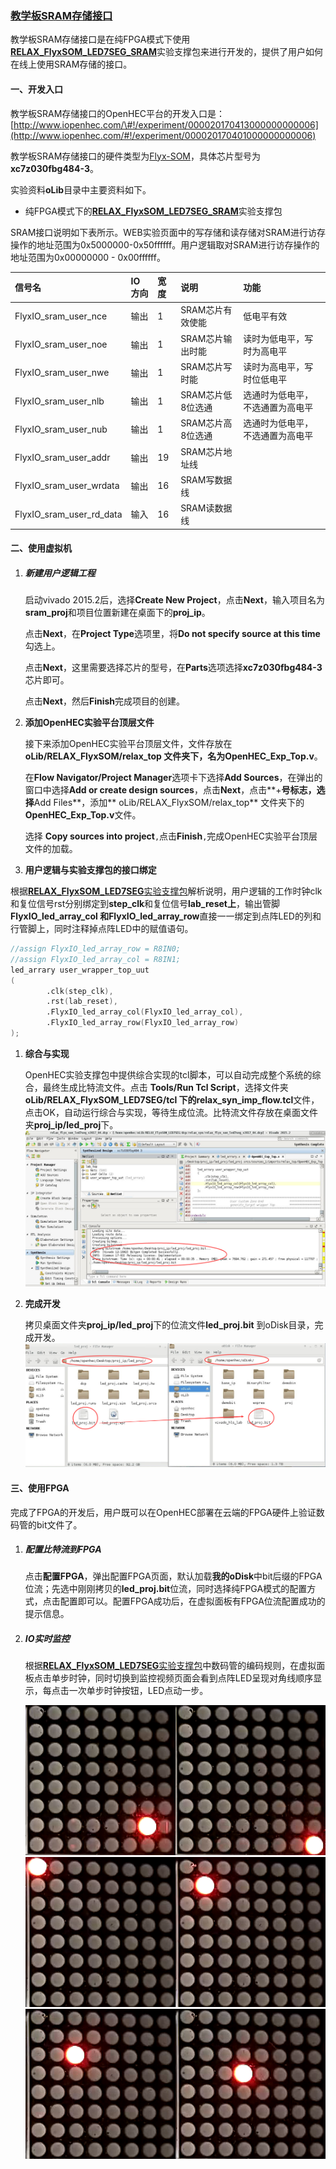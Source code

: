 ### [教学板SRAM存储接口](http://www.iopenhec.com/#!/experiment/000020170413000000000006)

教学板SRAM存储接口是在纯FPGA模式下使用[**RELAX\_FlyxSOM\_LED7SEG\_SRAM**](http://doc.iopenhec.com/ying-jian/flyx-somji-chu-pei-zhi/ying-jian-zhi-cheng-bao/shi-yan-zhi-cheng-bao-relax-flyxsom-led7seg-sram-ru-men-shou-ce.html)实验支撑包来进行开发的，提供了用户如何在线上使用SRAM存储的接口。

#### 一、开发入口

教学板SRAM存储接口的OpenHEC平台的开发入口是：[http://www.iopenhec.com/\#!/experiment/000020170413000000000006](http://www.iopenhec.com/#!/experiment/000020170401000000000006)

教学板SRAM存储接口的硬件类型为[Flyx-SOM](http://www.iopenhec.com/#!/hardware/000020161019000000000012)，具体芯片型号为**xc7z030fbg484-3**。

实验资料**oLib**目录中主要资料如下。

* 纯FPGA模式下的[**RELAX\_FlyxSOM\_LED7SEG\_SRAM**](http://doc.iopenhec.com/ying-jian/flyx-somji-chu-pei-zhi/ying-jian-zhi-cheng-bao/shi-yan-zhi-cheng-bao-relax-flyxsom-led7seg-sram-ru-men-shou-ce.html)实验支撑包

SRAM接口说明如下表所示。WEB实验页面中的写存储和读存储对SRAM进行访存操作的地址范围为0x5000000-0x50ffffff。用户逻辑取对SRAM进行访存操作的地址范围为0x00000000 - 0x00ffffff。

| 信号名 | IO方向 | 宽度 | 说明 | 功能 |
| :--- | :--- | :--- | :--- | :--- |
| FlyxIO\_sram\_user\_nce | 输出 | 1 | SRAM芯片有效使能 | 低电平有效 |
| FlyxIO\_sram\_user\_noe | 输出 | 1 | SRAM芯片输出时能 | 读时为低电平，写时为高电平 |
| FlyxIO\_sram\_user\_nwe | 输出 | 1 | SRAM芯片写时能 | 读时为高电平，写时位低电平 |
| FlyxIO\_sram\_user\_nlb | 输出 | 1 | SRAM芯片低8位选通 | 选通时为低电平，不选通置为高电平 |
| FlyxIO\_sram\_user\_nub | 输出 | 1 | SRAM芯片高8位选通 | 选通时为低电平，不选通置为高电平 |
| FlyxIO\_sram\_user\_addr | 输出 | 19 | SRAM芯片地址线 |  |
| FlyxIO\_sram\_user\_wrdata | 输出 | 16 | SRAM写数据线 |  |
| FlyxIO\_sram\_user\_rd\_data | 输入 | 16 | SRAM读数据线 |  |

#### 二、使用虚拟机

1. ##### **新建用户逻辑工程**

   启动vivado 2015.2后，选择**Create New Project**，点击**Next**，输入项目名为**sram\_proj**和项目位置新建在桌面下的**proj\_ip**。

   点击**Next**，在**Project Type**选项里，将**Do not specify source at this time**勾选上。

   点击**Next**，这里需要选择芯片的型号，在**Parts**选项选择**xc7z030fbg484-3**芯片即可。

   点击**Next**，然后**Finish**完成项目的创建。

2. **添加OpenHEC实验平台顶层文件**

   接下来添加OpenHEC实验平台顶层文件，文件存放在**oLib/RELAX\_FlyxSOM/relax\_top **文件夹下，名为**OpenHEC\_Exp\_Top.v**。

   在**Flow Navigator/Project Manager**选项卡下选择**Add Sources**，在弹出的窗口中选择**Add or create design sources**，点击**Next**，点击**+**号标志，选择**Add Files**，添加** oLib/RELAX\_FlyxSOM/relax\_top** 文件夹下的**OpenHEC\_Exp\_Top.v**文件。

   选择 **Copy sources into project**`,`点击**Finish**`,`完成OpenHEC实验平台顶层文件的加载。

3. **用户逻辑与实验支撑包的接口绑定**

根据[**RELAX\_FlyxSOM\_LED7SEG**实验支撑包](http://doc.iopenhec.com/ying-jian/flyx-somji-chu-pei-zhi/ying-jian-zhi-cheng-bao/shi-yan-zhi-cheng-bao-relax-flyxsom-led7seg-ru-men-shou-ce.html)解析说明，用户逻辑的工作时钟clk和复位信号rst分别绑定到**step\_clk**和复位信号**lab\_reset上**，输出管脚 **FlyxIO\_led\_array\_col **和**FlyxIO\_led\_array\_row**直接一一绑定到点阵LED的列和行管脚上，同时注释掉点阵LED中的赋值语句。

```verilog
//assign FlyxIO_led_array_row = R8IN0;
//assign FlyxIO_led_array_col = R8IN1;
led_arrary user_wrapper_top_uut
(
        .clk(step_clk),
        .rst(lab_reset),
        .FlyxIO_led_array_col(FlyxIO_led_array_col),
        .FlyxIO_led_array_row(FlyxIO_led_array_row)
);
```

1. **综合与实现**

   OpenHEC实验支撑包中提供综合实现的tcl脚本，可以自动完成整个系统的综合，最终生成比特流文件。点击 **Tools/Run Tcl Script**，选择文件夹**oLib/RELAX\_FlyxSOM\_LED7SEG/tcl **下的**relax\_syn\_imp\_flow.tcl**文件，点击OK，自动运行综合与实现，等待生成位流。比特流文件存放在桌面文件夹**proj\_ip/led\_proj**下。![](/assets/led_genbit.png)

2. **完成开发**

   拷贝桌面文件夹**proj\_ip/led\_proj**下的位流文件**led\_proj.bit** 到oDisk目录，完成开发。![](/assets/finish_led.png)

#### 三、使用FPGA

完成了FPGA的开发后，用户既可以在OpenHEC部署在云端的FPGA硬件上验证数码管的bit文件了。

1. ##### 配置比特流到FPGA

   点击**配置FPGA**，弹出配置FPGA页面，默认加载**我的oDisk**中bit后缀的FPGA位流；先选中刚刚拷贝的**led\_proj.bit**位流，同时选择纯FPGA模式的配置方式，点击配置即可以。配置FPGA成功后，在虚拟面板有FPGA位流配置成功的提示信息。

2. ##### IO实时监控

   根据[**RELAX\_FlyxSOM\_LED7SEG**实验支撑包](http://doc.iopenhec.com/ying-jian/flyx-somji-chu-pei-zhi/ying-jian-zhi-cheng-bao/shi-yan-zhi-cheng-bao-relax-flyxsom-led7seg-ru-men-shou-ce.html)中数码管的编码规则，在虚拟面板点击单步时钟，同时切换到监控视频页面会看到点阵LED呈现对角线顺序显示，每点击一次单步时钟按钮，LED点动一步。

   ![](/assets/led0003.png)![](/assets/led0004.png)![](/assets/led0005.png)![](/assets/led0006.png)![](/assets/led0007.png)![](/assets/led0008.png)



